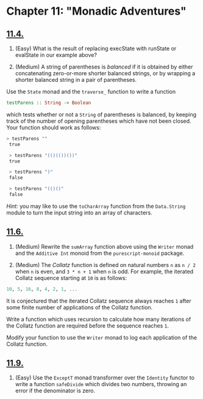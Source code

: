 # Chapter 11: "Monadic Adventures"

## [11.4.](./11.4.purs)

1. (Easy) What is the result of replacing execState with runState or evalState in our example above?

2. (Medium) A string of parentheses is _balanced_ if it is obtained by either concatenating zero-or-more shorter balanced strings, or by wrapping a shorter balanced string in a pair of parentheses.

Use the `State` monad and the `traverse_` function to write a function

```purescript
testParens :: String -> Boolean
```

which tests whether or not a `String` of parentheses is balanced, by keeping track of the number of opening parentheses which have not been closed. Your function should work as follows:

```purescript
> testParens ""
 true

 > testParens "(()(())())"
 true

 > testParens ")"
 false

 > testParens "(()()"
 false
```

_Hint:_ you may like to use the `toCharArray` function from the `Data.String` module to turn the input string into an array of characters.

## [11.6.](./11.6.purs)


1. (Medium) Rewrite the `sumArray` function above using the `Writer` monad and the `Additive Int` monoid from the `purescript-monoid` package.

2. (Medium) The _Collatz_ function is defined on natural numbers `n` as `n / 2` when `n` is even, and `3 * n + 1` when `n` is odd. For example, the iterated Collatz sequence starting at `10` is as follows:

```purescript
10, 5, 16, 8, 4, 2, 1, ...
```

It is conjectured that the iterated Collatz sequence always reaches `1` after some finite number of applications of the Collatz function.

Write a function which uses recursion to calculate how many iterations of the Collatz function are required before the sequence reaches `1`.

Modify your function to use the `Writer` monad to log each application of the Collatz function.

## [11.9.](./11.9.purs)

1. (Easy) Use the `ExceptT` monad transformer over the `Identity` functor to write a function `safeDivide` which divides two numbers, throwing an error if the denominator is zero.
